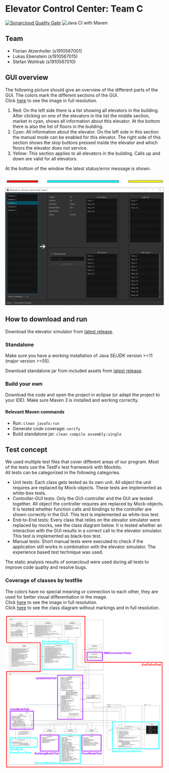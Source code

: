 # Elevator Control Center: Team C

[![Sonarcloud Quality Gate](https://sonarcloud.io/api/project_badges/measure?project=fhhagenberg-sqe-esd-ws20_elevator-control-center-team-c&metric=alert_status)](https://sonarcloud.io/dashboard?id=fhhagenberg-sqe-esd-ws20_elevator-control-center-team-c)
![Java CI with Maven](https://github.com/fhhagenberg-sqe-esd-ws20/elevator-control-center-team-c/workflows/Java%20CI%20with%20Maven/badge.svg?branch=master)

## Team
- Florian Atzenhofer (s1910567001)  
- Lukas Ebenstein (s1910567015)  
- Stefan Wohlrab (s1910567010)  


## GUI overview
The following picture should give an overview of the different parts of the GUI. The colors mark the different sections of the GUI.  
Click [here](https://github.com/fhhagenberg-sqe-esd-ws20/elevator-control-center-team-c/raw/Documentation/doc/includes/GUI-explanation.png) to see the image in full resolution.  

1. Red: On the left side there is a list showing all elevators in the building. After clicking on one of the elevators in the list the middle section, market in cyan, shows all information about this elevator. At the bottom there is also the list of floors in the building.  
2. Cyan: All information about the elevator. On the left side in this section the manual mode can be enabled for this elevator. The right side of this section shows the stop buttons pressed inside the elevator and which floors the elevator does not service.  
3. Yellow: This section applies to all elevators in the building. Calls up and down are valid for all elevators.  

At the bottom of the window the latest status/error message is shown.

![Different parts of the GUI market with colors for explaination of functionality.](doc/includes/GUI-explanation.png)


## How to download and run
Download the elevator simulator from [latest release](https://github.com/winterer/elevator/releases/latest).
### Standalone
Make sure you have a working installation of Java SE/JDK version >=11 (major version >=55).  

Download standalone jar from included assets from [latest release](https://github.com/fhhagenberg-sqe-esd-ws20/elevator-control-center-team-c/releases/latest).

### Build your own
Download the code and open the project in eclipse (or adapt the project to your IDE). Make sure Maven 3 is installed and working correctly.
#### Relevant Maven commands
- Run: ```clean javafx:run```  
- Generate code coverage: ```verify```  
- Build standalone jar: ```clean compile assembly:single```  

## Test concept
We used multiple test files that cover different areas of our program. Most of the tests use the TestFx test framework with Mockito.  
All tests can be categorized in the following categories.  
- Unit tests: Each class gets tested as its own unit. All object the unit requires are replaced by Mock-objects. These tests are implemented as white-box tests.  
- Controller-GUI tests: Only the GUI-controller and the GUI are tested together. All object the controller requires are replaced by Mock-objects. It is tested whether function calls and bindings to the controller are shown correctly in the GUI. This test is implemented as white-box test.  
- End-to-End tests: Every class that relies on the elevator simulator were replaced by mocks, see the class diagram below. It is tested whether an interaction with the GUI results in a correct call to the elevator simulator. This test is implemented as black-box test.  
- Manual tests: Short manual tests were executed to check if the application still works in combination with the elevator simulator. The experience based test technique was used.  

The static analysis results of sonarcloud were used during all tests to improve code quality and resolve bugs.  


### Coverage of classes by testfile
The colors have no special meaning or connection to each other, they are used for better visual differentiation in the image.  
Click [here](https://github.com/fhhagenberg-sqe-esd-ws20/elevator-control-center-team-c/raw/Documentation/doc/includes/ElevatorControl_ClassDiagram_marked.png) to see the image in full resolution.  
Click [here](https://github.com/fhhagenberg-sqe-esd-ws20/elevator-control-center-team-c/raw/Documentation/doc/includes/ElevatorControl_ClassDiagram_full.png) to see the class diagram without markings and in full resolution.  

![Class diagrams. Markings show which test tests which classes.](doc/includes/ElevatorControl_ClassDiagram_marked.png)
